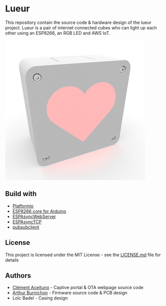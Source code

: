 # Lueur

This repository contain the source code & hardware design of the lueur project. Lueur is a pair of internet connected cubes who can light up each other using an ESP8266, an RGB LED and AWS IoT.

![Lueur 3D rendering](https://github.com/aburio/lueur/blob/master/documentation/lueur-3d-rendering.jpg "Lueur 3D rendering")

## Build with

* [Platformio](https://platformio.org/)
* [ESP8266 core for Arduino](https://github.com/esp8266/Arduino)
* [ESPAsyncWebServer](https://github.com/me-no-dev/ESPAsyncWebServer)
* [ESPAsyncTCP](https://github.com/me-no-dev/ESPAsyncTCP)
* [pubsubclient](https://github.com/knolleary/pubsubclient)

## License

This project is licensed under the MIT License - see the [LICENSE.md](LICENSE.md) file for details

## Authors

* [Clément Aceituno](https://github.com/clementAC) - Captive portal & OTA webpage source code
* [Arthur Burnichon](https://github.com/aburio) - Firmware source code & PCB design
* Loïc Badel - Casing design